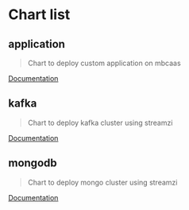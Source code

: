 # Chart list

## application 

> Chart to deploy custom application on mbcaas
>

[Documentation](./docs/application.md)


## kafka 

> Chart to deploy kafka cluster using streamzi
>

[Documentation](#)

## mongodb

> Chart to deploy mongo cluster using streamzi
>

[Documentation](#)